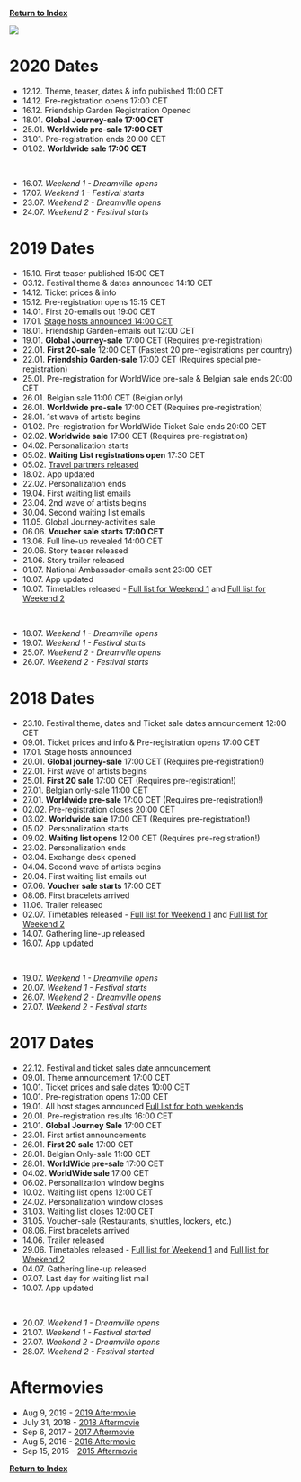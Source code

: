 [**Return to Index**](https://www.reddit.com/r/Tomorrowland/wiki/index)

![](%%General1%%)

# 2020 Dates

* 12.12. Theme, teaser, dates & info published 11:00 CET
* 14.12. Pre-registration opens 17:00 CET
* 16.12. Friendship Garden Registration Opened
* 18.01. **Global Journey-sale 17:00 CET**
* 25.01. **Worldwide pre-sale 17:00 CET**
* 31.01. Pre-registration ends 20:00 CET
* 01.02. **Worldwide sale 17:00 CET**

&#x200B;

* 16.07. *Weekend 1 - Dreamville opens*
* 17.07. *Weekend 1 - Festival starts*
* 23.07. *Weekend 2 - Dreamville opens*
* 24.07. *Weekend 2 - Festival starts* 

# 2019 Dates

* 15.10. First teaser published 15:00 CET
* 03.12. Festival theme & dates announced 14:10 CET
* 14.12. Ticket prices & info
* 15.12. Pre-registration opens 15:15 CET
* 14.01. First 20-emails out 19:00 CET
* 17.01. [Stage hosts announced 14:00 CET](https://pbs.twimg.com/media/DxHVIrnV4AAkjGV.jpg)
* 18.01. Friendship Garden-emails out 12:00 CET
* 19.01. **Global Journey-sale** 17:00 CET (Requires pre-registration)
* 22.01. **First 20-sale** 12:00 CET (Fastest 20 pre-registrations per country)
* 22.01. **Friendship Garden-sale** 17:00 CET (Requires special pre-registration)
* 25.01. Pre-registration for WorldWide pre-sale & Belgian sale ends 20:00 CET
* 26.01. Belgian sale 11:00 CET (Belgian only)
* 26.01. **Worldwide pre-sale** 17:00 CET (Requires pre-registration)
* 28.01. 1st wave of artists begins
* 01.02. Pre-registration for WorldWide Ticket Sale ends 20:00 CET
* 02.02. **Worldwide sale** 17:00 CET (Requires pre-registration)
* 04.02. Personalization starts
* 05.02. **Waiting List registrations open** 17:30 CET
* 05.02. [Travel partners released](https://www.tomorrowland.com/en/festival/tickets/travel-partners)
* 18.02. App updated
* 22.02. Personalization ends
* 19.04. First waiting list emails
* 23.04. 2nd wave of artists begins
* 30.04. Second waiting list emails
* 11.05. Global Journey-activities sale
* 06.06. **Voucher sale starts 17:00 CET**
* 13.06. Full line-up revealed 14:00 CET
* 20.06. Story teaser released
* 21.06. Story trailer released
* 01.07. National Ambassador-emails sent 23:00 CET
* 10.07. App updated
* 10.07. Timetables released - [Full list for Weekend 1](https://clashfinder.com/s/tml2019w1/) and [Full list for Weekend 2](https://clashfinder.com/s/tml2019w2/)

&#x200B;

* 18.07. *Weekend 1 - Dreamville opens*
* 19.07. *Weekend 1 - Festival starts*
* 25.07. *Weekend 2 - Dreamville opens*
* 26.07. *Weekend 2 - Festival starts*

# 2018 Dates

* 23.10. Festival theme, dates and Ticket sale dates announcement 12:00 CET
* 09.01. Ticket prices and info & Pre-registration opens 17:00 CET
* 17.01. Stage hosts announced
* 20.01. **Global journey-sale** 17:00 CET (Requires pre-registration!)
* 22.01. First wave of artists begins
* 25.01. **First 20 sale** 17:00 CET (Requires pre-registration!)
* 27.01. Belgian only-sale 11:00 CET
* 27.01. **Worldwide pre-sale** 17:00 CET (Requires pre-registration!)
* 02.02. Pre-registration closes 20:00 CET
* 03.02. **Worldwide sale** 17:00 CET (Requires pre-registration!)
* 05.02. Personalization starts
* 09.02. **Waiting list opens** 12:00 CET (Requires pre-registration!)
* 23.02. Personalization ends
* 03.04. Exchange desk opened
* 04.04. Second wave of artists begins
* 20.04. First waiting list emails out
* 07.06. **Voucher sale starts** 17:00 CET
* 08.06. First bracelets arrived
* 11.06. Trailer released
* 02.07. Timetables released - [Full list for Weekend 1](https://drive.google.com/file/d/1qafGvMi9sqRfSbO4RkclSVcAlY5Qtg1w/view?usp=sharing) and [Full list for Weekend 2](https://drive.google.com/file/d/1h763IZBVF9pY41fF5YgnbBT9wX9BhhMS/view?usp=sharing)
* 14.07. Gathering line-up released
* 16.07. App updated

&#x200B;

* 19.07. *Weekend 1 - Dreamville opens*
* 20.07. *Weekend 1 - Festival starts*
* 26.07. *Weekend 2 - Dreamville opens*
* 27.07. *Weekend 2 - Festival starts*

# 2017 Dates

* 22.12. Festival and ticket sales date announcement
* 09.01. Theme announcement 17:00 CET
* 10.01. Ticket prices and sale dates 10:00 CET
* 10.01. Pre-registration opens 17:00 CET
* 19.01. All host stages announced [Full list for both weekends](http://imgur.com/a/kjF7L)
* 20.01. Pre-registration results 16:00 CET
* 21.01. **Global Journey Sale** 17:00 CET
* 23.01. First artist announcements
* 26.01. **First 20 sale** 17:00 CET
* 28.01. Belgian Only-sale 11:00 CET
* 28.01. **WorldWide pre-sale** 17:00 CET
* 04.02. **WorldWide sale** 17:00 CET
* 06.02. Personalization window begins
* 10.02. Waiting list opens 12:00 CET
* 24.02. Personalization window closes
* 31.03. Waiting list closes 12:00 CET
* 31.05. Voucher-sale (Restaurants, shuttles, lockers, etc.)
* 08.06. First bracelets arrived
* 14.06. Trailer released
* 29.06. Timetables released - [Full list for Weekend 1](https://drive.google.com/file/d/0B4yTCXw_LFTpZ3RTcjZxVDhOWjQ/view?usp=sharing) and [Full list for Weekend 2](https://drive.google.com/file/d/0B4yTCXw_LFTpUDh3MjV4VE9NZkU/view?usp=sharing)
* 04.07. Gathering line-up released
* 07.07. Last day for waiting list mail
* 10.07. App updated

&#x200B;

* 20.07. *Weekend 1 - Dreamville opens*
* 21.07. *Weekend 1 - Festival started*
* 27.07. *Weekend 2 - Dreamville opens*
* 28.07. *Weekend 2 - Festival started*

# Aftermovies

* Aug 9, 2019 - [2019 Aftermovie](https://www.youtube.com/watch?v=hvIg3PTJWxs)
* July 31, 2018 - [2018 Aftermovie](https://www.youtube.com/watch?v=HkyVTxH2fIM)
* Sep 6, 2017 - [2017 Aftermovie](https://www.youtube.com/watch?v=6dVFy4d61gU)
* Aug 5, 2016 - [2016 Aftermovie](https://www.youtube.com/watch?v=AtdnWYqbMwc)
* Sep 15, 2015 - [2015 Aftermovie](https://www.youtube.com/watch?v=HuAxVfZasUk)

[**Return to Index**](https://www.reddit.com/r/Tomorrowland/wiki/index)